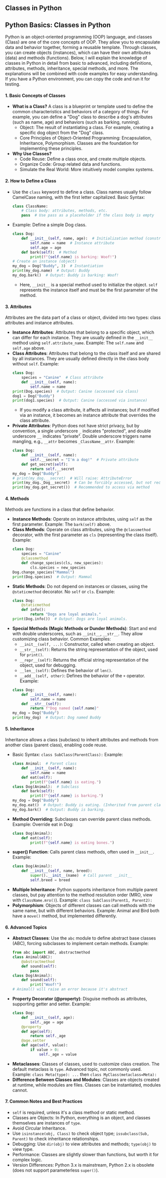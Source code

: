 ## Classes in Python
## Python Basics: Classes in Python
Python is an object-oriented programming (OOP) language, and classes (Class) are one of the core concepts of OOP. They allow you to encapsulate data and behavior together, forming a reusable template. Through classes, you can create objects (instances), which can have their own attributes (data) and methods (functions). Below, I will explain the knowledge of classes in Python in detail from basic to advanced, including definitions, attributes, methods, inheritance, special methods, and more. The explanations will be combined with code examples for easy understanding. If you have a Python environment, you can copy the code and run it for testing.

#### 1. **Basic Concepts of Classes**
   - **What is a Class?**
     A class is a blueprint or template used to define the common characteristics and behaviors of a category of things. For example, you can define a "Dog" class to describe a dog's attributes (such as name, age) and behaviors (such as barking, running).
     - Object: The result of instantiating a class. For example, creating a specific dog object from the "Dog" class.
     - Core Principles of Object-Oriented Programming: Encapsulation, Inheritance, Polymorphism. Classes are the foundation for implementing these principles.
   - **Why Use Classes?**
     - Code Reuse: Define a class once, and create multiple objects.
     - Organize Code: Group related data and functions.
     - Simulate the Real World: More intuitively model complex systems.

#### 2. **How to Define a Class**
   - Use the `class` keyword to define a class. Class names usually follow CamelCase naming, with the first letter capitalized.
     Basic Syntax:
     ```python
     class ClassName:
         # Class body: attributes, methods, etc.
         pass  # Use pass as a placeholder if the class body is empty
     ```
   - Example: Define a simple Dog class.
     ```python
     class Dog:
         def __init__(self, name, age):  # Initialization method (constructor)
             self.name = name  # Instance attribute
             self.age = age
         def bark(self):  # Method
             print(f"{self.name} is barking: Woof!")
     # Create an instance (object)
     my_dog = Dog("Buddy", 3)  # Instantiation
     print(my_dog.name)  # Output: Buddy
     my_dog.bark()  # Output: Buddy is barking: Woof!
     ```
     - Here, `__init__` is a special method used to initialize the object. `self` represents the instance itself and must be the first parameter of the method.

#### 3. **Attributes**
   Attributes are the data part of a class or object, divided into two types: class attributes and instance attributes.
   - **Instance Attributes**:
     Attributes that belong to a specific object, which can differ for each instance. They are usually defined in the `__init__` method using `self.attribute_name`.
     Example: The `self.name` and `self.age` above.
   - **Class Attributes**:
     Attributes that belong to the class itself and are shared by all instances. They are usually defined directly in the class body without `self`.
     Example:
     ```python
     class Dog:
         species = "Canine"  # Class attribute
         def __init__(self, name):
             self.name = name
     print(Dog.species)  # Output: Canine (accessed via class)
     dog1 = Dog("Buddy")
     print(dog1.species)  # Output: Canine (accessed via instance)
     ```
     - If you modify a class attribute, it affects all instances; but if modified via an instance, it becomes an instance attribute that overrides the class attribute.
   - **Private Attributes**:
     Python does not have strict privacy, but by convention, a single underscore `_` indicates "protected", and double underscore `__` indicates "private". Double underscore triggers name mangling, e.g., `__attr` becomes `_ClassName__attr`.
     Example:
     ```python
     class Dog:
         def __init__(self, name):
             self.__secret = "I'm a dog!"  # Private attribute
         def get_secret(self):
             return self.__secret
     my_dog = Dog("Buddy")
     # print(my_dog.__secret)  # Will raise: AttributeError
     print(my_dog._Dog__secret)  # Can be forcibly accessed, but not recommended: Output I'm a dog!
     print(my_dog.get_secret())  # Recommended to access via method
     ```

#### 4. **Methods**
   Methods are functions in a class that define behavior.
   - **Instance Methods**:
     Operate on instance attributes, using `self` as the first parameter.
     Example: The `bark(self)` above.
   - **Class Methods**:
     Operate on class attributes, using the `@classmethod` decorator, with the first parameter as `cls` (representing the class itself).
     Example:
     ```python
     class Dog:
         species = "Canine"
         @classmethod
         def change_species(cls, new_species):
             cls.species = new_species
     Dog.change_species("Mammal")
     print(Dog.species)  # Output: Mammal
     ```
   - **Static Methods**:
     Do not depend on instances or classes, using the `@staticmethod` decorator. No `self` or `cls`.
     Example:
     ```python
     class Dog:
         @staticmethod
         def info():
             return "Dogs are loyal animals."
     print(Dog.info())  # Output: Dogs are loyal animals.
     ```
   - **Special Methods (Magic Methods or Dunder Methods)**:
     Start and end with double underscores, such as `__init__`, `__str__`. They allow customizing class behavior.
     Common Examples:
     - `__init__(self, ...)`: Constructor, called when creating an object.
     - `__str__(self)`: Returns the string representation of the object, used for `print()`.
     - `__repr__(self)`: Returns the official string representation of the object, used for debugging.
     - `__len__(self)`: Defines the behavior of `len()`.
     - `__add__(self, other)`: Defines the behavior of the `+` operator.
     Example:
     ```python
     class Dog:
         def __init__(self, name):
             self.name = name
         def __str__(self):
             return f"Dog named {self.name}"
     my_dog = Dog("Buddy")
     print(my_dog)  # Output: Dog named Buddy
     ```

#### 5. **Inheritance**
   Inheritance allows a class (subclass) to inherit attributes and methods from another class (parent class), enabling code reuse.
   - Basic Syntax: `class SubClass(ParentClass):`
     Example:
     ```python
     class Animal:  # Parent class
         def __init__(self, name):
             self.name = name
         def eat(self):
             print(f"{self.name} is eating.")
     class Dog(Animal):  # Subclass
         def bark(self):
             print(f"{self.name} is barking.")
     my_dog = Dog("Buddy")
     my_dog.eat()  # Output: Buddy is eating. (Inherited from parent class)
     my_dog.bark()  # Output: Buddy is barking.
     ```
   - **Method Overriding**:
     Subclasses can override parent class methods.
     Example: Override eat in Dog:
     ```python
     class Dog(Animal):
         def eat(self):
             print(f"{self.name} is eating bones.")
     ```
   - **super() Function**:
     Calls parent class methods, often used in `__init__`.
     Example:
     ```python
     class Dog(Animal):
         def __init__(self, name, breed):
             super().__init__(name)  # Call parent __init__
             self.breed = breed
     ```
   - **Multiple Inheritance**:
     Python supports inheritance from multiple parent classes, but pay attention to the method resolution order (MRO, view with `ClassName.mro()`).
     Example: `class SubClass(Parent1, Parent2):`
   - **Polymorphism**:
     Objects of different classes can call methods with the same name, but with different behaviors.
     Example: Animal and Bird both have a `move()` method, but implemented differently.

#### 6. **Advanced Topics**
   - **Abstract Classes**:
     Use the `abc` module to define abstract base classes (ABC), forcing subclasses to implement certain methods.
     Example:
     ```python
     from abc import ABC, abstractmethod
     class Animal(ABC):
         @abstractmethod
         def sound(self):
             pass
     class Dog(Animal):
         def sound(self):
             print("Woof!")
     # Animal() will raise an error because it's abstract
     ```
   - **Property Decorator (@property)**:
     Disguise methods as attributes, supporting getter and setter.
     Example:
     ```python
     class Dog:
         def __init__(self, age):
             self._age = age
         @property
         def age(self):
             return self._age
         @age.setter
         def age(self, value):
             if value > 0:
                 self._age = value
     ```
   - **Metaclasses**:
     Classes of classes, used to customize class creation. The default metaclass is `type`. Advanced topic, not commonly used.
     Example: `class Meta(type): ...` then `class MyClass(metaclass=Meta):`
   - **Difference Between Classes and Modules**:
     Classes are objects created at runtime, while modules are files. Classes can be instantiated, modules cannot.

#### 7. **Common Notes and Best Practices**
   - `self` is required, unless it's a class method or static method.
   - Classes are Objects: In Python, everything is an object, and classes themselves are instances of `type`.
   - Avoid Circular Inheritance.
   - Use `isinstance(obj, Class)` to check object type; `issubclass(Sub, Parent)` to check inheritance relationships.
   - Debugging: Use `dir(obj)` to view attributes and methods; `type(obj)` to view type.
   - Performance: Classes are slightly slower than functions, but worth it for complex logic.
   - Version Differences: Python 3.x is mainstream, Python 2.x is obsolete (does not support parameterless `super()`).
